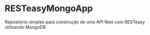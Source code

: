 # RESTeasyMongoApp
Repositório simples para construção de uma API Rest com RESTeasy utilizando MongoDB
